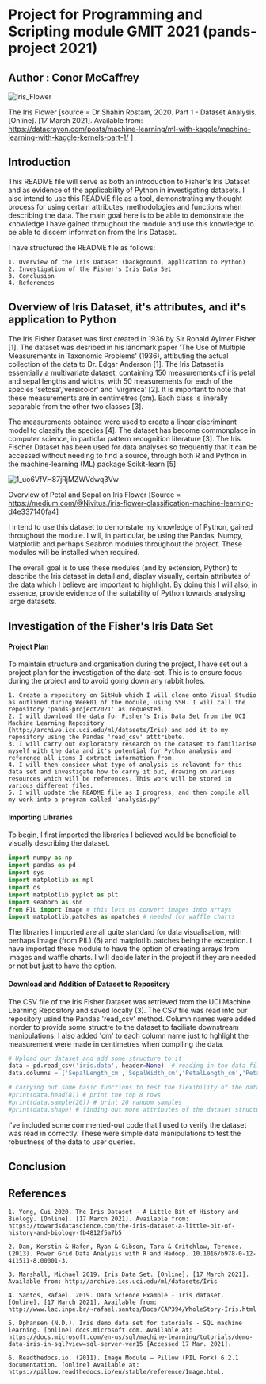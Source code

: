 # Project for Programming and Scripting module GMIT 2021 (pands-project 2021)
## Author : Conor McCaffrey
![Iris_Flower](https://i.imgur.com/v3zQOXw.jpg)

The Iris Flower [source = Dr Shahin Rostam, 2020. Part 1 - Dataset Analysis. [Online]. [17 March 2021]. Available from: https://datacrayon.com/posts/machine-learning/ml-with-kaggle/machine-learning-with-kaggle-kernels-part-1/ ] 

## Introduction 
This README file will serve as both an introduction to Fisher's Iris Dataset and as evidence of the applicability of Python in investigating datasets. I also intend to use this README file as a tool, demonstrating my thought process for using certain attributes, methodologies and functions when describing the data. The main goal here is to be able to demonstrate the knowledge I have gained throughout the module and use this knowledge to be able to discern information from the Iris Dataset.

I have structured the README file as follows:

    1. Overview of the Iris Dataset (background, application to Python)
    2. Investigation of the Fisher's Iris Data Set
    3. Conclusion
    4. References

## Overview of Iris Dataset, it's attributes, and it's application to Python

The Iris Fisher Dataset was first created in 1936 by Sir Ronald Aylmer Fisher [1]. The dataset was desribed in his landmark paper 'The Use of Multiple Measurements in Taxonomic Problems' (1936), attibuting the actual collection of the data to Dr. Edgar Anderson [1]. The Iris Dataset is essentially a multivariate dataset, containing 150 measurements of iris petal and sepal lengths and widths, with 50 measurements for each of the species 'setosa','versicolor' and 'virginica' [2]. It is important to note that these measurements are in centimetres (cm). Each class is linerally separable from the other two classes [3].

The measurements obtained were used to create a linear discriminant model to classify the species [4]. The dataset has become commonplace in computer science, in particlar pattern recognition literature [3]. The Iris Fischer Dataset has been used for data analyses so frequently that it can be accessed without needing to find a source, through both R and Python in the machine-learning (ML) package Scikit-learn [5]

![1_uo6VfVH87jRjMZWVdwq3Vw](https://i.imgur.com/UJsxRwe.png)

Overview of Petal and Sepal on Iris Flower [Source = https://medium.com/@Nivitus./iris-flower-classification-machine-learning-d4e337140fa4]

I intend to use this dataset to demonstate my knowledge of Python, gained throughout the module. I will, in particular, be using the Pandas, Numpy, Matplotlib and perhaps Seabron modules throughout the project. These modules will be installed when required.

The overall goal is to use these modules (and by extension, Python) to describe the Iris dataset in detail and, display visually, certain attributes of the data which I believe are important to highlight. By doing this I will also, in essence, provide evidence of the suitability of Python towards analysing large datasets.
## Investigation of the Fisher's Iris Data Set  

#### Project Plan

To maintain structure and organisation during the project, I have set out a project plan for the investigation of the data-set. This is to ensure focus during the project and to avoid going down any rabbit holes.

    1. Create a repository on GitHub which I will clone onto Visual Studio as outlined during Week01 of the module, using SSH. I will call the repository 'pands-project2021' as requested.
    2. I will download the data for Fisher's Iris Data Set from the UCI Machine Learning Repository (http://archive.ics.uci.edu/ml/datasets/Iris) and add it to my repository using the Pandas 'read_csv' atttribute.
    3. I will carry out exploratory research on the dataset to familiarise myself with the data and it's potential for Python analysis and reference all items I extract information from.
    4. I will then consider what type of analysis is relavant for this data set and investigate how to carry it out, drawing on various resources which will be references. This work will be stored in various different files.
    5. I will update the README file as I progress, and then compile all my work into a program called 'analysis.py'

#### Importing Libraries

To begin, I first imported the libraries I believed would be beneficial to visually describing the dataset.

```Python
import numpy as np
import pandas as pd
import sys
import matplotlib as mpl
import os
import matplotlib.pyplot as plt
import seaborn as sbn
from PIL import Image # this lets us convert images into arrays
import matplotlib.patches as mpatches # needed for waffle charts
```
The libraries I imported are all quite standard for data visualisation, with perhaps Image (from PIL) (6) and matplotlib.patches being the exception. I have imported these module to have the option of creating arrays from images and waffle charts. I will decide later in the project if they are needed or not but just to have the option.



#### Download and Addition of Dataset to Repository

The CSV file of the Iris Fisher Dataset was retrieved from the UCI Machine Learning Repository and saved locally (3). The CSV file was read into our repository usind the Pandas 'read_csv' method. Column names were added inorder to provide some structre to the dataset to faciliate downstream manipulations. I also added 'cm' to each column name just to hghlight the measurement were made in centimetres when compiling the data.

```Python
# Upload our dataset and add some structure to it
data = pd.read_csv('iris.data', header=None)  # reading in the data file 
data.columns = ['SepalLength_cm','SepalWidth_cm','PetalLength_cm','PetalWidth_cm','Class'] # adding column names to files

# carrying out some basic functions to test the flexibility of the dataset (i.e to manipulations)
#print(data.head(8)) # print the top 8 rows
#print(data.sample(20)) # print 20 random samples
#print(data.shape) # finding out more attributes of the dataset structure, this time the number of rows and columns (this also works in verifying we have all the data)
```
I've included some commented-out code that I used to verify the dataset was read in correctly. These were simple data manipulations to test the robustness of the data to user queries.

####



## Conclusion

## References
    1. Yong, Cui 2020. The Iris Dataset — A Little Bit of History and Biology. [Online]. [17 March 2021]. Available from: https://towardsdatascience.com/the-iris-dataset-a-little-bit-of-history-and-biology-fb4812f5a7b5
    
    2. Dam, Kerstin & Hafen, Ryan & Gibson, Tara & Critchlow, Terence. (2013). Power Grid Data Analysis with R and Hadoop. 10.1016/b978-0-12-411511-8.00001-3.
   
    3. Marshall, Michael 2019. Iris Data Set. [Online]. [17 March 2021]. Available from: http://archive.ics.uci.edu/ml/datasets/Iris
    
    4. Santos, Rafael. 2019. Data Science Example - Iris dataset. [Online]. [17 March 2021]. Available from: http://www.lac.inpe.br/~rafael.santos/Docs/CAP394/WholeStory-Iris.html
    
    5. Dphansen (N.D.). Iris demo data set for tutorials - SQL machine learning. [online] docs.microsoft.com. Available at: https://docs.microsoft.com/en-us/sql/machine-learning/tutorials/demo-data-iris-in-sql?view=sql-server-ver15 [Accessed 17 Mar. 2021].
    
    6. Readthedocs.io. (2011). Image Module — Pillow (PIL Fork) 6.2.1 documentation. [online] Available at: https://pillow.readthedocs.io/en/stable/reference/Image.html.

 

‌



